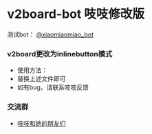 # **v2board-bot 吱吱修改版**

测试bot： [@xiaomiaomiao_bot](https://t.me/xiaomiaomiao_bot)
### v2board更改为inlinebutton模式
- 使用方法：
- 替换上述文件即可
- 如有bug，请联系吱吱反馈
### 交流群
* [吱吱和她的朋友们](https://t.me/zhifriends)
